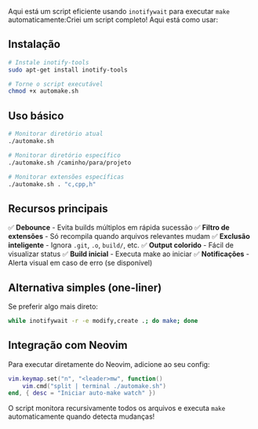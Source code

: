 Aqui está um script eficiente usando `inotifywait` para executar `make` automaticamente:Criei um script completo! Aqui está como usar:

## **Instalação**

```bash
# Instale inotify-tools
sudo apt-get install inotify-tools

# Torne o script executável
chmod +x automake.sh
```

## **Uso básico**

```bash
# Monitorar diretório atual
./automake.sh

# Monitorar diretório específico
./automake.sh /caminho/para/projeto

# Monitorar extensões específicas
./automake.sh . "c,cpp,h"
```

## **Recursos principais**

✅ **Debounce** - Evita builds múltiplos em rápida sucessão
✅ **Filtro de extensões** - Só recompila quando arquivos relevantes mudam
✅ **Exclusão inteligente** - Ignora `.git`, `.o`, `build/`, etc.
✅ **Output colorido** - Fácil de visualizar status
✅ **Build inicial** - Executa make ao iniciar
✅ **Notificações** - Alerta visual em caso de erro (se disponível)

## **Alternativa simples (one-liner)**

Se preferir algo mais direto:

```bash
while inotifywait -r -e modify,create .; do make; done
```

## **Integração com Neovim**

Para executar diretamente do Neovim, adicione ao seu config:

```lua
vim.keymap.set("n", "<leader>mw", function()
    vim.cmd("split | terminal ./automake.sh")
end, { desc = "Iniciar auto-make watch" })
```

O script monitora recursivamente todos os arquivos e executa `make` automaticamente quando detecta mudanças!
